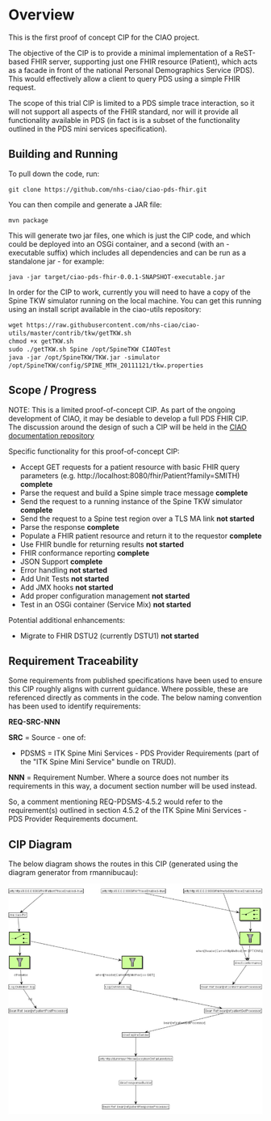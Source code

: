 Overview
========

This is the first proof of concept CIP for the CIAO project.

The objective of the CIP is to provide a minimal implementation of a ReST-based FHIR server, supporting just one FHIR resource (Patient), which acts as a facade in front of the national Personal Demographics Service (PDS). This would effectively allow a client to query PDS using a simple FHIR request.

The scope of this trial CIP is limited to a PDS simple trace interaction, so it will not support all aspects of the FHIR standard, nor will it provide all functionality available in PDS (in fact is is a subset of the functionality outlined in the PDS mini services specification).

Building and Running
--------------------

To pull down the code, run:

	git clone https://github.com/nhs-ciao/ciao-pds-fhir.git
	
You can then compile and generate a JAR file:

	mvn package

This will generate two jar files, one which is just the CIP code, and which could be deployed into an OSGi container, and a second (with an -executable suffix) which includes all dependencies and can be run as a standalone jar - for example:

	java -jar target/ciao-pds-fhir-0.0.1-SNAPSHOT-executable.jar

In order for the CIP to work, currently you will need to have a copy of the Spine TKW simulator running on the local machine. You can get this running using an install script available in the ciao-utils repository:

	wget https://raw.githubusercontent.com/nhs-ciao/ciao-utils/master/contrib/tkw/getTKW.sh
	chmod +x getTKW.sh
	sudo ./getTKW.sh Spine /opt/SpineTKW CIAOTest
	java -jar /opt/SpineTKW/TKW.jar -simulator /opt/SpineTKW/config/SPINE_MTH_20111121/tkw.properties

Scope / Progress
----------------

NOTE: This is a limited proof-of-concept CIP. As part of the ongoing development of CIAO, it may be desiable to develop a full PDS FHIR CIP. The discussion around the design of such a CIP will be held in the [CIAO documentation repository](https://github.com/nhs-ciao/ciao-design/tree/master/CIP%20Design)

Specific functionality for this proof-of-concept CIP:

* Accept GET requests for a patient resource with basic FHIR query parameters (e.g. http://localhost:8080/fhir/Patient?family=SMITH) **complete**
* Parse the request and build a Spine simple trace message **complete**
* Send the request to a running instance of the Spine TKW simulator **complete**
* Send the request to a Spine test region over a TLS MA link **not started**
* Parse the response **complete**
* Populate a FHIR patient resource and return it to the requestor **complete**
* Use FHIR bundle for returning results **not started**
* FHIR conformance reporting **complete**
* JSON Support **complete**
* Error handling **not started**
* Add Unit Tests **not started**
* Add JMX hooks **not started**
* Add proper configuration management **not started**
* Test in an OSGi container (Service Mix) **not started**

Potential additional enhancements:

* Migrate to FHIR DSTU2 (currently DSTU1) **not started**

Requirement Traceability
------------------------

Some requirements from published specifications have been used to ensure this CIP roughly aligns with current guidance. Where possible, these are referenced directly as comments in the code. The below naming convention has been used to identify requirements:

**REQ-SRC-NNN**

**SRC** = Source - one of:

* PDSMS = ITK Spine Mini Services - PDS Provider Requirements (part of the "ITK Spine Mini Service" bundle on TRUD).

**NNN** = Requirement Number. Where a source does not number its requirements in this way, a document section number will be used instead.

So, a comment mentioning REQ-PDSMS-4.5.2 would refer to the requirement(s) outlined in section 4.5.2 of the ITK Spine Mini Services - PDS Provider Requirements document.

CIP Diagram
-----------

The below diagram shows the routes in this CIP (generated using the diagram generator from rmannibucau):

![CIP Route](./diagram/CIPRoutes.png)
